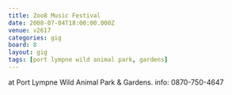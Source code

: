 ```yaml
---
title: Zoo8 Music Festival
date: 2008-07-04T18:00:00.000Z
venue: v2617
categories: gig
board: 8
layout: gig
tags: [port lympne wild animal park, gardens]
---
```

at Port Lympne Wild Animal Park & Gardens.  info: 0870-750-4647